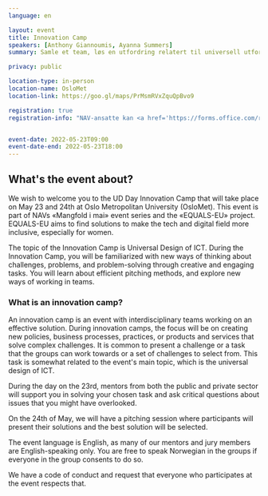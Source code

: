 ```yaml
---
language: en

layout: event
title: Innovation Camp
speakers: [Anthony Giannoumis, Ayanna Summers]
summary: Samle et team, løs en utfordring relatert til universell utforming av IKT. I forbindelse med Universal Design Day hos OsloMet. 

privacy: public

location-type: in-person
location-name: OsloMet
location-link: https://goo.gl/maps/PrMsmRVxZquQpBvo9

registration: true
registration-info: "NAV-ansatte kan <a href='https://forms.office.com/r/WmyamNnd27'>melde seg på via Forms</a>. Andre kan melde seg på via <a href='https://universal.design/udday22#block-e44b68dc9d24bae4f203'>Universal Design Day-nettsiden</a>."


event-date: 2022-05-23T09:00
event-date-end: 2022-05-23T18:00
---
```

## What's the event about?
We wish to welcome you to the UD Day Innovation Camp that will take place on May 23 and 24th at Oslo Metropolitan University (OsloMet). This event is part of NAVs «Mangfold i mai» event series and the «EQUALS-EU» project. EQUALS-EU aims to find solutions to make the tech and digital field more inclusive, especially for women.

The topic of the Innovation Camp is Universal Design of ICT. During the Innovation Camp, you will be familiarized with new ways of thinking about challenges, problems, and problem-solving through creative and engaging tasks. You will learn about efficient pitching methods, and explore new ways of working in teams.  

### What is an innovation camp?
An innovation camp is an event with interdisciplinary teams working on an effective solution. During innovation camps, the focus will be on creating new policies, business processes, practices, or products and services that solve complex challenges. It is common to present a challenge or a task that the groups can work towards or a set of challenges to select from. This task is somewhat related to the event's main topic, which is the universal design of ICT. 

During the day on the 23rd, mentors from both the public and private sector will support you in solving your chosen task and ask critical questions about issues that you might have overlooked.

On the 24th of May, we will have a pitching session where participants will present their solutions and the best solution will be selected.

The event language is English, as many of our mentors and jury members are English-speaking only. You are free to speak Norwegian in the groups if everyone in the group consents to do so.   

We have a code of conduct and request that everyone who participates at the event respects that.